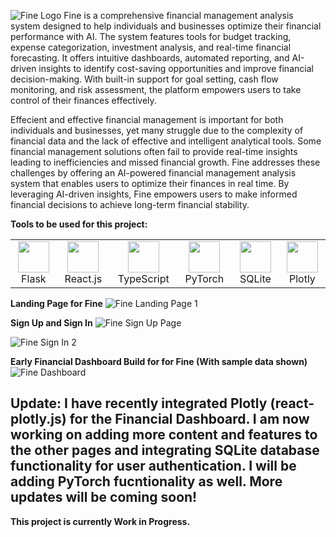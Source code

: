 ![Fine Logo](https://github.com/user-attachments/assets/d65eaa48-93fc-4941-a434-a74f9f707d93)
Fine is a comprehensive financial management analysis system designed to help individuals and businesses optimize their financial performance with AI. The system features tools for budget tracking, expense categorization, investment analysis, and real-time financial forecasting. It offers intuitive dashboards, automated reporting, and AI-driven insights to identify cost-saving opportunities and improve financial decision-making. With built-in support for goal setting, cash flow monitoring, and risk assessment, the platform empowers users to take control of their finances effectively. 

Effecient and effective financial management is important for both individuals and businesses, yet many struggle due to the complexity of financial data and the lack of effective and intelligent analytical tools. Some financial management solutions often fail to provide real-time insights leading to inefficiencies and missed financial growth. Fine addresses these challenges by offering an AI-powered financial management analysis system that enables users to optimize their finances in real time. By leveraging AI-driven insights, Fine empowers users to make informed financial decisions to achieve long-term financial stability.

**Tools to be used for this project:**
<table>
  <tr>
    <td align="center"><img src="https://cdn.jsdelivr.net/gh/devicons/devicon@latest/icons/flask/flask-original.svg" width="50">Flask</td>
    <td align="center"><img src="https://cdn.jsdelivr.net/gh/devicons/devicon@latest/icons/react/react-original.svg" width="50">React.js</td>
    <td align="center"><img src="https://cdn.jsdelivr.net/gh/devicons/devicon@latest/icons/typescript/typescript-original.svg" width="50">TypeScript</td>
    <td align="center"><img src="https://cdn.jsdelivr.net/gh/devicons/devicon@latest/icons/pytorch/pytorch-original.svg" width="50">PyTorch</td>
    <td align="center"><img src="https://cdn.jsdelivr.net/gh/devicons/devicon@latest/icons/sqlite/sqlite-original.svg" width="50">SQLite</td>
    <td align="center"><img src="https://cdn.jsdelivr.net/gh/devicons/devicon@latest/icons/plotly/plotly-original.svg" width="50">Plotly</td>
  </tr>
</table>

**Landing Page for Fine**
![Fine Landing Page 1](https://github.com/user-attachments/assets/36d7cdce-e354-4113-b03a-6df69e9411a4)

**Sign Up and Sign In**
![Fine Sign Up Page](https://github.com/user-attachments/assets/0000f288-35ab-4dc8-b3d6-d7f9e5f03056)

![Fine Sign In 2](https://github.com/user-attachments/assets/7455e552-983f-4876-b6c5-8ea8eb25006d)

**Early Financial Dashboard Build for for Fine (With sample data shown)**
![Fine Dashboard](https://github.com/user-attachments/assets/ec29612e-922d-427a-a6e5-c86ed0ade859)

Update: I have recently integrated Plotly (react-plotly.js) for the Financial Dashboard. I am now working on adding more content and features to the other pages and integrating SQLite database functionality for user authentication. I will be adding PyTorch fucntionality as well. More updates will be coming soon!
----------------------------------------------------------------------------
**This project is currently Work in Progress.**

